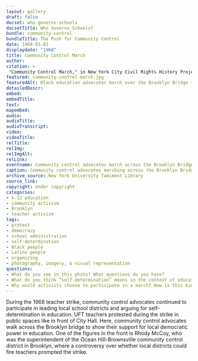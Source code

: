 ```yaml
--- 
layout: gallery
draft: false
docset: who-governs-schools
docsetTitle: Who Governs Schools?
bundle: community-control
bundleTitle: The Push for Community Control
date: 1968-03-01
displaydate: "1968"
title: Community Control March
author: 
citation: >
 "Community Control March," in New York City Civil Rights History Project, Accessed: [Month Day, Year], https://nyccivilrightshistory.org/gallery/community-control-march.
featured: community-control-march.jpg
featuredAlt: Black education advocates march over the Brooklyn Bridge together, arms linked. A large sign reads &quot;Self-Determination for Black Communities, Youth Against War & Fascism&quot;
detailedDescr: 
embed: 
embedTitle: 
text: 
mapembed: 
audio: 
audioTitle: 
audioTranscript: 
video: 
videoTitle: 
relTitle: 
relImg: 
relImgAlt: 
relLink: 
eventname: Community control advocates march across the Brooklyn Bridge.
caption: Community control advocates marching across the Brooklyn Bridge during the 1968 United Federation of Teachers strike. One of the figures in the front is Rhody McCoy, who was the superintendent of the Ocean Hill-Brownsville community control district in Brooklyn, where the controversy over teacher firing prompted the strike. 
archive_source: New York University Tamiment Library 
source_link: 
copyright: Under copyright
categories: 
- k-12 education
- community activism
- Brooklyn
- teacher activism
tags: 
- protest
- democracy
- school administration
- self-determination
- Black people
- Latinx people
- organizing
- photography, imagery, & visual representation
questions: 
- What do you see in this photo? What questions do you have? 
- What do you think “self-determination” means in the context of education? How are “self-determination” and community control of schools connected? 
- Why would activists choose to participate in a march? How is this kind of protest similar to or different than others, such as boycotts, legal suits, petitions, etc?
--- 
```

 
During the 1968 teacher strike, community control advocates continued to participate in leading local school districts and arguing for self-determination in education. UFT teachers protested during the strike in public spaces like in front of City Hall. Here, community control advocates walk across the Brooklyn bridge to show their support for local democratic power in education. One of the figures in the front is Rhody McCoy, who was the superintendent of the Ocean Hill-Brownsville community control district in Brooklyn, where a controversy over whether local districts could fire teachers prompted the strike. 
